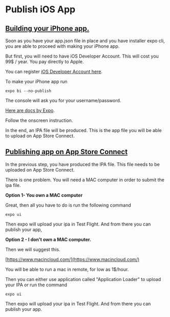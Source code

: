 # Publish iOS App

## [Building your iPhone app. ](https://mobidonia.support-hub.io/articles/publish-ios-app#building-your-iphone-app) <a id="building-your-iphone-app"></a>

Soon as you have your app.json file in place and you have installer expo cli, you are able to proceed with making your iPhone app.

But first, you will need to have iOS Developer Account. This will cost you 99$ / year. You pay directly to Apple.

You can register [iOS Developer Account here](https://developer.apple.com/programs/enroll/).

To make your iPhone app run

```text
expo bi --no-publish
```

The console will ask you for your username/password.

[Here are docs by Expo](https://docs.expo.io/versions/latest/distribution/building-standalone-apps/#if-you-choose-to-build-for-ios).

Follow the onscreen instruction.

In the end, an IPA file will be produced. This is the app file you will be able to upload on App Store Connect.

## [Publishing app on App Store Connect](https://mobidonia.support-hub.io/articles/publish-ios-app#publishing-app-on-app-store-connect) <a id="publishing-app-on-app-store-connect"></a>

In the previous step, you have produced the IPA file. This file needs to be uploaded on App Store Connect.

There is one problem. You will need a MAC computer in order to submit the ipa file.

**Option 1- You own a MAC computer**

Great, then all you have to do is run the following command

```text
expo ui
```

Then expo will upload your ipa in Test Flight. And from there you can publish your app,

**Option 2 - I don't own a MAC computer.**

Then we will suggest this.

[https://www.macincloud.com/](https://www.macincloud.com/)

You will be able to run a mac in remote, for low as 1$/hour.

Then you can either use application called "Application Loader" to upload your IPA or run the command

```text
expo ui
```

Then expo will upload your ipa in Test Flight. And from there you can publish your app.

